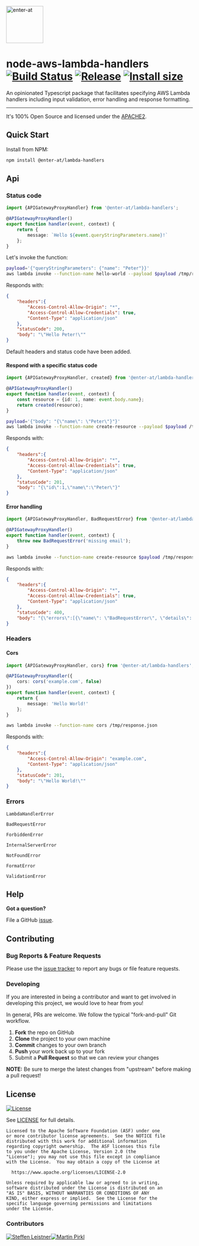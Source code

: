 <!--

  ** DO NOT EDIT THIS FILE
  **
  ** This file was automatically generated by the `build-harness`.
  ** 1) Make all changes to `README.yaml`
  ** 2) Run `make init` (you only need to do this once)
  ** 3) Run`make readme` to rebuild this file.
  **

  -->

[<img src="https://res.cloudinary.com/enter-at/image/upload/v1576145406/static/logo-svg.svg" alt="enter-at" width="100">][website]

# node-aws-lambda-handlers [![Build Status](https://github.com/enter-at/node-aws-lambda-handlers/workflows/Lint%20&%20Test/badge.svg)](https://github.com/enter-at/node-aws-lambda-handlers/actions) [![Release](https://img.shields.io/npm/v/@enter-at/lambda-handlers.svg)](https://www.npmjs.com/package/@enter-at/lambda-handlers) [![Install size](https://packagephobia.now.sh/badge?p=@enter-at/lambda-handlers)](https://packagephobia.now.sh/result?p=@enter-at/lambda-handlers)


An opinionated Typescript package that facilitates specifying AWS Lambda handlers including input validation,
error handling and response formatting.


---


It's 100% Open Source and licensed under the [APACHE2](LICENSE).






## Quick Start

Install from NPM:
```bash
npm install @enter-at/lambda-handlers
```






## Api
### Status code

```typescript
import {APIGatewayProxyHandler} from '@enter-at/lambda-handlers';

@APIGatewayProxyHandler()
export function handler(event, context) {
    return {
        message: `Hello ${event.queryStringParameters.name}!`
    };
}
```

Let's invoke the function:

```bash
payload='{"queryStringParameters": {"name": "Peter"}}'
aws lambda invoke --function-name hello-world --payload $payload /tmp/response.json
```

Responds with:

```json
{
    "headers":{
        "Access-Control-Allow-Origin": "*",
        "Access-Control-Allow-Credentials": true,
        "Content-Type": "application/json"
    },
    "statusCode": 200,
    "body": "\"Hello Peter!\""
}
```

Default headers and status code have been added.

#### Respond with a specific status code

```typescript
import {APIGatewayProxyHandler, created} from '@enter-at/lambda-handlers';

@APIGatewayProxyHandler()
export function handler(event, context) {
    const resource = {id: 1, name: event.body.name};
    return created(resource);
}
```

```bash
payload='{"body": "{\"name\": \"Peter\"}"}'
aws lambda invoke --function-name create-resource --payload $payload /tmp/response.json
```

Responds with:

```json
{
    "headers":{
        "Access-Control-Allow-Origin": "*",
        "Access-Control-Allow-Credentials": true,
        "Content-Type": "application/json"
    },
    "statusCode": 201,
    "body": "{\"id\":1,\"name\":\"Peter\"}"
}
```

#### Error handling

```typescript
import {APIGatewayProxyHandler, BadRequestError} from '@enter-at/lambda-handlers';

@APIGatewayProxyHandler()
export function handler(event, context) {
    throw new BadRequestError('missing email');
}
```

```bash
aws lambda invoke --function-name create-resource $payload /tmp/response.json
```

Responds with:

```json
{
    "headers":{
        "Access-Control-Allow-Origin": "*",
        "Access-Control-Allow-Credentials": true,
        "Content-Type": "application/json"
    },
    "statusCode": 400,
    "body": "{\"errors\":[{\"name\": \"BadRequestError\", \"details\": [\"missing email\"]}]}"
}
```
### Headers

#### Cors

```typescript
import {APIGatewayProxyHandler, cors} from '@enter-at/lambda-handlers';

@APIGatewayProxyHandler({
    cors: cors('example.com', false)
})
export function handler(event, context) {
    return {
        message: 'Hello World!'
    };
}
```

```bash
aws lambda invoke --function-name cors /tmp/response.json
```

Responds with:

```json
{
    "headers":{
        "Access-Control-Allow-Origin": "example.com",
        "Content-Type": "application/json"
    },
    "statusCode": 201,
    "body": "\"Hello World!\""
}
```
### Errors

```
LambdaHandlerError
```
```
BadRequestError
```
```
ForbiddenError
```
```
InternalServerError
```
```
NotFoundError
```
```
FormatError
```
```
ValidationError
```



## Help

**Got a question?**

File a GitHub [issue](https://github.com/enter-at/node-aws-lambda-handlers/issues).

## Contributing

### Bug Reports & Feature Requests

Please use the [issue tracker](https://github.com/enter-at/node-aws-lambda-handlers/issues) to report any bugs or file feature requests.

### Developing

If you are interested in being a contributor and want to get involved in developing this project, we would love to hear from you!

In general, PRs are welcome. We follow the typical "fork-and-pull" Git workflow.

 1. **Fork** the repo on GitHub
 2. **Clone** the project to your own machine
 3. **Commit** changes to your own branch
 4. **Push** your work back up to your fork
 5. Submit a **Pull Request** so that we can review your changes

**NOTE:** Be sure to merge the latest changes from "upstream" before making a pull request!





## License

[![License](https://img.shields.io/badge/License-Apache%202.0-blue.svg)](https://opensource.org/licenses/Apache-2.0)

See [LICENSE](LICENSE) for full details.

    Licensed to the Apache Software Foundation (ASF) under one
    or more contributor license agreements.  See the NOTICE file
    distributed with this work for additional information
    regarding copyright ownership.  The ASF licenses this file
    to you under the Apache License, Version 2.0 (the
    "License"); you may not use this file except in compliance
    with the License.  You may obtain a copy of the License at

      https://www.apache.org/licenses/LICENSE-2.0

    Unless required by applicable law or agreed to in writing,
    software distributed under the License is distributed on an
    "AS IS" BASIS, WITHOUT WARRANTIES OR CONDITIONS OF ANY
    KIND, either express or implied.  See the License for the
    specific language governing permissions and limitations
    under the License.




### Contributors

[![Steffen Leistner][sleistner_avatar]][sleistner_homepage][![Martin Pirkl][pirklmar_avatar]][pirklmar_homepage]

  [sleistner_homepage]: https://github.com/sleistner
  [sleistner_avatar]: https://avatars0.githubusercontent.com/u/12568?s=128&v=4

  [pirklmar_homepage]: https://github.com/pirklmar
  [pirklmar_avatar]: https://avatars3.githubusercontent.com/u/2109537?s=128&v=4




  [website]: https://github.com/enter-at
